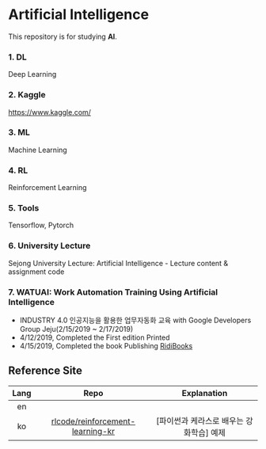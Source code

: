 # Artificial Intelligence
This repository is for studying **AI**.

### 1. DL
Deep Learning
### 2. Kaggle
https://www.kaggle.com/
### 3. ML
Machine Learning
### 4. RL
Reinforcement Learning
### 5. Tools
Tensorflow, Pytorch
### 6. University Lecture
Sejong University Lecture: Artificial Intelligence - Lecture content & assignment code

### 7. WATUAI: Work Automation Training Using Artificial Intelligence
* INDUSTRY 4.0 인공지능을 활용한 업무자동화 교육 with Google Developers Group Jeju(2/15/2019 ~ 2/17/2019)
* 4/12/2019, Completed the First edition Printed
* 4/15/2019, Completed the book Publishing [RidiBooks](https://ridibooks.com/books/2773000022)
   

## Reference Site
|Lang|Repo|Explanation|
|:--:|:--:|:--:|
|en|||
|ko|[rlcode/reinforcement-learning-kr](https://github.com/rlcode/reinforcement-learning-kr)|[파이썬과 케라스로 배우는 강화학습] 예제|

